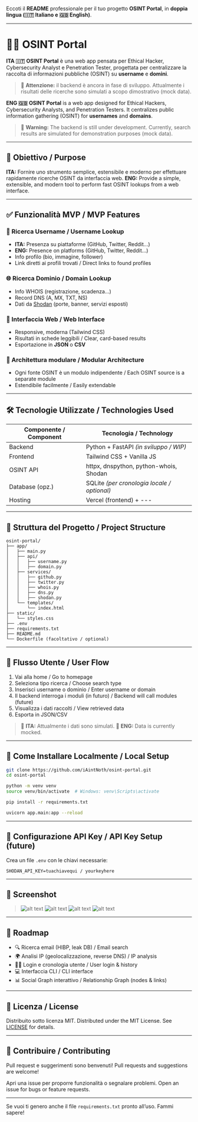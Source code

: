 Eccoti il **README** professionale per il tuo progetto **OSINT Portal**, in **doppia lingua (🇮🇹 Italiano e 🇬🇧 English)**.

---

# 🕵️‍♂️ OSINT Portal

**ITA 🇮🇹**
**OSINT Portal** è una web app pensata per Ethical Hacker, Cybersecurity Analyst e Penetration Tester, progettata per centralizzare la raccolta di informazioni pubbliche (OSINT) su **username** e **domini**.

> 🚧 **Attenzione:** il backend è ancora in fase di sviluppo. Attualmente i risultati delle ricerche sono simulati a scopo dimostrativo (mock data).

**ENG 🇬🇧**
**OSINT Portal** is a web app designed for Ethical Hackers, Cybersecurity Analysts, and Penetration Testers. It centralizes public information gathering (OSINT) for **usernames** and **domains**.

> 🚧 **Warning:** The backend is still under development. Currently, search results are simulated for demonstration purposes (mock data).

---

## 🎯 Obiettivo / Purpose

**ITA:** Fornire uno strumento semplice, estensibile e moderno per effettuare rapidamente ricerche OSINT da interfaccia web.
**ENG:** Provide a simple, extensible, and modern tool to perform fast OSINT lookups from a web interface.

---

## ✅ Funzionalità MVP / MVP Features

### 🔑 Ricerca Username / Username Lookup

* **ITA:** Presenza su piattaforme (GitHub, Twitter, Reddit...)
* **ENG:** Presence on platforms (GitHub, Twitter, Reddit...)
* Info profilo (bio, immagine, follower)
* Link diretti ai profili trovati / Direct links to found profiles

### 🌐 Ricerca Dominio / Domain Lookup

* Info WHOIS (registrazione, scadenza...)
* Record DNS (A, MX, TXT, NS)
* Dati da [Shodan](https://www.shodan.io/) (porte, banner, servizi esposti)

### 🧾 Interfaccia Web / Web Interface

* Responsive, moderna (Tailwind CSS)
* Risultati in schede leggibili / Clear, card-based results
* Esportazione in **JSON** o **CSV**

### 🧠 Architettura modulare / Modular Architecture

* Ogni fonte OSINT è un modulo indipendente / Each OSINT source is a separate module
* Estendibile facilmente / Easily extendable

---

## 🛠️ Tecnologie Utilizzate / Technologies Used

| Componente / Component | Tecnologia / Technology                     |
| ---------------------- | ------------------------------------------- |
| Backend                | Python + FastAPI *(in sviluppo / WIP)*      |
| Frontend               | Tailwind CSS + Vanilla JS                   |
| OSINT API              | httpx, dnspython, python-whois, Shodan      |
| Database (opz.)        | SQLite *(per cronologia locale / optional)* |
| Hosting                | Vercel (frontend) + ---                     |

---

## 📂 Struttura del Progetto / Project Structure

```
osint-portal/
├── app/
│   ├── main.py
│   ├── api/
│   │   ├── username.py
│   │   ├── domain.py
│   ├── services/
│   │   ├── github.py
│   │   ├── twitter.py
│   │   ├── whois.py
│   │   ├── dns.py
│   │   ├── shodan.py
│   └── templates/
│       └── index.html
├── static/
│   └── styles.css
├── .env
├── requirements.txt
├── README.md
└── Dockerfile (facoltativo / optional)
```

---

## 🧪 Flusso Utente / User Flow

1. Vai alla home / Go to homepage
2. Seleziona tipo ricerca / Choose search type
3. Inserisci username o dominio / Enter username or domain
4. Il backend interroga i moduli (in futuro) / Backend will call modules (future)
5. Visualizza i dati raccolti / View retrieved data
6. Esporta in JSON/CSV

> 🔄 **ITA:** Attualmente i dati sono simulati.
> 🔄 **ENG:** Data is currently mocked.

---

## 🚀 Come Installare Localmente / Local Setup

```bash
git clone https://github.com/iAintNoth/osint-portal.git
cd osint-portal

python -m venv venv
source venv/bin/activate  # Windows: venv\Scripts\activate

pip install -r requirements.txt

uvicorn app.main:app --reload
```

---

## 🔐 Configurazione API Key / API Key Setup (future)

Crea un file `.env` con le chiavi necessarie:

```
SHODAN_API_KEY=tuachiavequi / yourkeyhere
```

---

## 📸 Screenshot

> ![alt text](image.png)
> ![alt text](image-1.png)
> ![alt text](image-2.png)
> ![alt text](image-3.png)

---

## 🧩 Roadmap

* 🔍 Ricerca email (HIBP, leak DB) / Email search
* 🌍 Analisi IP (geolocalizzazione, reverse DNS) / IP analysis
* 🧑‍💻 Login e cronologia utente / User login & history
* 💻 Interfaccia CLI / CLI interface
* 📊 Social Graph interattivo / Relationship Graph (nodes & links)

---

## 📄 Licenza / License

Distribuito sotto licenza MIT.
Distributed under the MIT License. See [LICENSE](./LICENSE) for details.

---

## 🤝 Contribuire / Contributing

Pull request e suggerimenti sono benvenuti!
Pull requests and suggestions are welcome!

Apri una issue per proporre funzionalità o segnalare problemi.
Open an issue for bugs or feature requests.

---

Se vuoi ti genero anche il file `requirements.txt` pronto all’uso. Fammi sapere!

